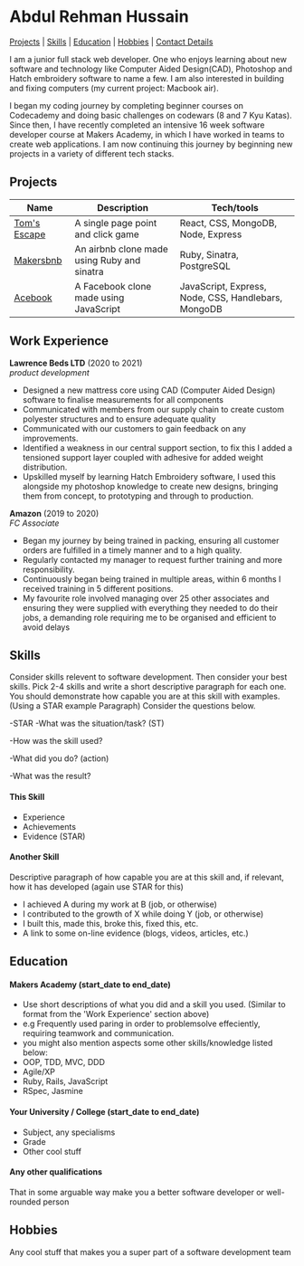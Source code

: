 <h1> Abdul Rehman Hussain </h1>

[Projects](#projects) | [Skills](#skills) | [Education](#education) | [Hobbies](#hobbies) | [Contact Details](#contact)

I am a junior full stack web developer. One who enjoys learning about new software and technology like Computer Aided Design(CAD), Photoshop and Hatch embroidery software to name a few. I am also interested in building and fixing computers (my current project: Macbook air).
 
I began my coding journey by completing beginner courses on Codecademy and doing basic challenges on codewars (8 and 7 Kyu Katas). Since then, I have recently completed an intensive 16 week software developer course at Makers Academy, in which I have worked in teams to create web applications. I am now continuing this journey by beginning new projects in a variety of different tech stacks.

## <h2 id="projects">Projects</h2>

| Name                         | Description       | Tech/tools        |
| ---------------------------- | ----------------- | ----------------- |
| [Tom's Escape](https://github.com/arhussain1/toms-escape-game) | A single page point and click game | React, CSS, MongoDB, Node, Express |
| [Makersbnb](https://github.com/arhussain1/makersbnb) | An airbnb clone made using Ruby and sinatra| Ruby, Sinatra, PostgreSQL |
| [Acebook](https://github.com/arhussain1/acebook-node-template) | A Facebook clone made using JavaScript | JavaScript, Express, Node, CSS, Handlebars, MongoDB |

## Work Experience

**Lawrence Beds LTD** (2020 to 2021)  
_product development_

- Designed a new mattress core using CAD (Computer Aided Design) software to finalise measurements for all components
- Communicated with members from our supply chain to create custom polyester structures and to ensure adequate quality
- Communicated with our customers to gain feedback on any improvements. 
- Identified a weakness in our central support section, to fix this I added a tensioned support layer coupled with adhesive for added weight distribution.
- Upskilled myself by learning Hatch Embroidery software, I used this alongside my photoshop knowledge to create new designs, bringing them from concept, to prototyping and through to production.

**Amazon** (2019 to 2020)  
_FC Associate_

- Began my journey by being trained in packing, ensuring all customer orders are fulfilled in a timely manner and to a high quality.
- Regularly contacted my manager to request further training and more responsibility.
- Continuously began being trained in multiple areas, within 6 months I received training in 5 different positions.
- My favourite role involved managing over 25 other associates and ensuring they were supplied with everything they needed to do their jobs, a demanding role requiring me to be organised and efficient to avoid delays

## Skills

Consider skills relevent to software development. Then consider your best skills. Pick 2-4 skills and write a short descriptive paragraph for each one. You should demonstrate how capable you are at this skill with examples.
(Using a STAR example Paragraph) Consider the questions below.

-STAR
-What was the situation/task? (ST)

-How was the skill used?

-What did you do? (action)

-What was the result?


#### This Skill

- Experience
- Achievements
- Evidence (STAR)

#### Another Skill

Descriptive paragraph of how capable you are at this skill and, if relevant, how it has developed (again use STAR for this)

- I achieved A during my work at B (job, or otherwise)
- I contributed to the growth of X while doing Y (job, or otherwise)
- I built this, made this, broke this, fixed this, etc.
- A link to some on-line evidence (blogs, videos, articles, etc.)

## Education

#### Makers Academy (start_date to end_date)
- Use short descriptions of what you did and a skill you used. (Similar to format from the 'Work Experience' section above)
- e.g Frequently used paring in order to problemsolve effeciently, requiring teamwork and communication.
- you might also mention aspects some other skills/knowledge listed below: 
- OOP, TDD, MVC, DDD
- Agile/XP
- Ruby, Rails, JavaScript
- RSpec, Jasmine

#### Your University / College (start_date to end_date)

- Subject, any specialisms
- Grade
- Other cool stuff

#### Any other qualifications

That in some arguable way make you a better software developer or well-rounded person

## Hobbies

Any cool stuff that makes you a super part of a software development team
